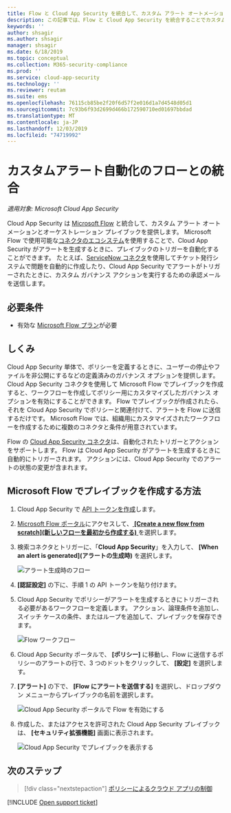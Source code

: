 ```yaml
---
title: Flow と Cloud App Security を統合して、カスタム アラート オートメーションを取得する
description: この記事では、Flow と Cloud App Security を統合することでカスタム アラート オートメーションを取得する方法について説明します。
keywords: ''
author: shsagir
ms.author: shsagir
manager: shsagir
ms.date: 6/18/2019
ms.topic: conceptual
ms.collection: M365-security-compliance
ms.prod: ''
ms.service: cloud-app-security
ms.technology: ''
ms.reviewer: reutam
ms.suite: ems
ms.openlocfilehash: 76115cb85be2f20f6d57f2e016d1a7d4548d05d1
ms.sourcegitcommit: 7c93b6f93d2699d466b172590710ed01697bbdad
ms.translationtype: MT
ms.contentlocale: ja-JP
ms.lasthandoff: 12/03/2019
ms.locfileid: "74719992"
---
```

# <a name="integrate-with-flow-for-custom-alert-automation"></a>カスタムアラート自動化のフローとの統合

*適用対象: Microsoft Cloud App Security*

Cloud App Security は [Microsoft Flow](https://docs.microsoft.com/flow/getting-started) と統合して、カスタム アラート オートメーションとオーケストレーション プレイブックを提供します。 Microsoft Flow で使用可能な[コネクタのエコシステム](https://docs.microsoft.com/connectors/)を使用することで、Cloud App Security がアラートを生成するときに、プレイブックのトリガーを自動化することができます。 たとえば、[ServiceNow コネクタ](https://docs.microsoft.com/connectors/service-now/)を使用してチケット発行システムで問題を自動的に作成したり、Cloud App Security でアラートがトリガーされたときに、カスタム ガバナンス アクションを実行するための承認メールを送信します。

## <a name="prerequisites"></a>必要条件

- 有効な [Microsoft Flow プラン](https://flow.microsoft.com/pricing)が必要

## <a name="how-it-works"></a>しくみ

Cloud App Security 単体で、ポリシーを定義するときに、ユーザーの停止やファイルを非公開にするなどの定義済みのガバナンス オプションを提供します。 Cloud App Security コネクタを使用して Microsoft Flow でプレイブックを作成すると、ワークフローを作成してポリシー用にカスタマイズしたガバナンス オプションを有効にすることができます。 Flow でプレイブックが作成されたら、それを Cloud App Security でポリシーと関連付けて、アラートを Flow に送信するだけです。 Microsoft Flow では、組織用にカスタマイズされたワークフローを作成するために複数のコネクタと条件が用意されています。

Flow の [Cloud App Security コネクタ](https://docs.microsoft.com/connectors/cloudappsecurity/)は、自動化されたトリガーとアクションをサポートします。 Flow は Cloud App Security がアラートを生成するときに自動的にトリガーされます。 アクションには、Cloud App Security でのアラートの状態の変更が含まれます。

## <a name="how-to-create-playbooks-with-microsoft-flow"></a>Microsoft Flow でプレイブックを作成する方法

1. Cloud App Security で [API トークンを作成](api-tokens.md)します。

2. [Microsoft Flow ポータル](https://flow.microsoft.com)にアクセスして、[ **[Create a new flow from scratch]\(新しいフローを最初から作成する\)** ](https://docs.microsoft.com/flow/get-started-logic-flow) を選択します。

3. 検索コネクタとトリガーに、「**Cloud App Security**」を入力して、 **[When an alert is generated]\(アラートの生成時\)** を選択します。

    ![アラート生成時のフロー](media/flow-when-alert.png)

4. **[認証設定]** の下に、手順 1 の API トークンを貼り付けます。

5. Cloud App Security でポリシーがアラートを生成するときにトリガーされる必要があるワークフローを定義します。 アクション、論理条件を追加し、スイッチ ケースの条件、またはループを追加して、プレイブックを保存できます。

    ![Flow ワークフロー](media/flow-workflow.png)

6. Cloud App Security ポータルで、 **[ポリシー]** に移動し、Flow に送信するポリシーのアラートの行で、3 つのドットをクリックして、 **[設定]** を選択します。
7. **[アラート]** の下で、 **[Flow にアラートを送信する]** を選択し、ドロップダウン メニューからプレイブックの名前を選択します。

    ![Cloud App Security ポータルで Flow を有効にする](media/flow-mcas-config.png)

8. 作成した、またはアクセスを許可された Cloud App Security プレイブックは、 **[セキュリティ拡張機能]** 画面に表示されます。

    ![Cloud App Security でプレイブックを表示する](media/flow-extensions.png)

## <a name="next-steps"></a>次のステップ

> [!div class="nextstepaction"]
> [ポリシーによるクラウド アプリの制御](control-cloud-apps-with-policies.md)

[!INCLUDE [Open support ticket](includes/support.md)]
